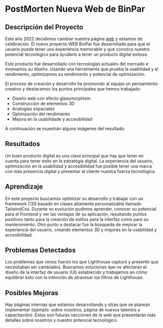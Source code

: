 # PostMorten Nueva Web de BinPar

## Descripción del Proyecto
Este año 2022 decidimos cambiar nuestra página [web](https://www.binpar.com) y estamos de celebración.
El nuevo proyecto WEB BinPar fue desarrollado para que el usuario pueda tener una experiencia memorable y que conozca nuestro potencial tecnológico para ayudarlo a tener un producto digital exitoso.

Este producto fue desarrollado con tecnologías actuales del mercado e innovamos su diseño. Usando una herramienta que prueba la usabilidad y el rendimiento, optimizamos su rendimiento y potencial de optimización.

El proceso de creación y desarrollo ha promovido al equipo un pensamiento creativo y destacamos los puntos principales que hemos trabajado:

* Diseño web con efecto glassmorphism
* Construcción de elementos 3D
* Analogías espaciales
* Optmización del rendimiento
* Mejora en la usabilidade y accesibilidad

A continuación se muestran alguna imágenes del resultado:

## Resultados
Un buen producto digital es una clave principal que hay que tener en cuenta para tener éxito en la estratégia digital. La experiencia del usuario, optimización en la usabilidad y accesibilidad fue posible tener una marca con más presencia digital y presentar al cliente nuestra fuerza tecnológica.

## Aprendizaje
En este proyecto buscamos optimizar su desarrollo y trabajar con un framework CSS basado en clases altamente personalizable llamado TailwindCss.
Durante su evolución pudimos aprender, conocer su potencial para el Frontend y ver las ventajas de su aplicación, resultando puntos positivos tanto para la creación de estilos para la interfaz como para su mantenimiento.
Otro punto a destacar fue la búsqueda de mejorar la experiencia del usuario, creando elementos 3D y mejoras en la usabilidad y accesibilidad.

## Problemas Detectados
Los problemas que vimos fueron los que Lighthouse capturó y presentó que necesitaban ser cambiados. Buscamos soluciones que no afectaran el diseño de la interfaz de usuario (UI) establecido y trabajamos en cómo equilibrar esto con la intención de atravesar los filtros de Lighthouse.

## Posibles Mejoras
Hay páginas internas que estamos desarrollando y otras que se planean implementar (ejemplo: sobre nosotros, página de nuevos talentos y capacitación). Estas son futuras secciones de la web que presentarán más detalles sobre nosotros y nuestro potencial tecnológico.
